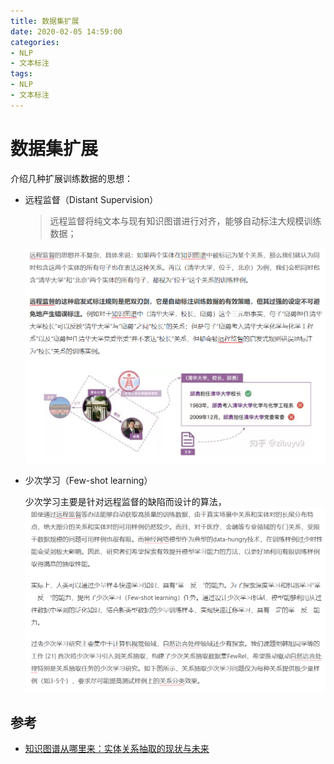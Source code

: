 ```yaml
---
title: 数据集扩展
date: 2020-02-05 14:59:00
categories:
- NLP
- 文本标注
tags:
- NLP
- 文本标注
---
```


# 数据集扩展

介绍几种扩展训练数据的思想：

- 远程监督（Distant Supervision）
  > 远程监督将纯文本与现有知识图谱进行对齐，能够自动标注大规模训练数据；
  
  ![远程监督](./数据集扩展/远程监督.png)

- 少次学习（Few-shot learning）

  少次学习主要是针对远程监督的缺陷而设计的算法，
  ![少次学习](./数据集扩展/少次学习.png)

## 参考

- [知识图谱从哪里来：实体关系抽取的现状与未来](https://www.jiqizhixin.com/articles/2019-11-18-2)